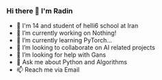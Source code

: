 ### Hi there 👋 I'm Radin

- 👋 I'm 14 and student of helli6 school at Iran
- 🔭 I’m currently working on Nothing!
- 🌱 I’m currently learning PyTorch...
- 👯 I’m looking to collaborate on AI related projects
- 🤔 I’m looking for help with Gans
- 💬 Ask me about Python and Algorithms
- 📫 Reach me via Email
